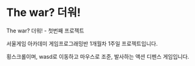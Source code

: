 # The war? 더워!
The war? 더워! - 첫번째 프로젝트

서울게임 아카데미 게임프로그래밍반 1개월차 1주일 프로젝트입니다.

횡스크롤이며, wasd로 이동하고 마우스로 조준, 발사하는 액션 디펜스 게임입니다.
